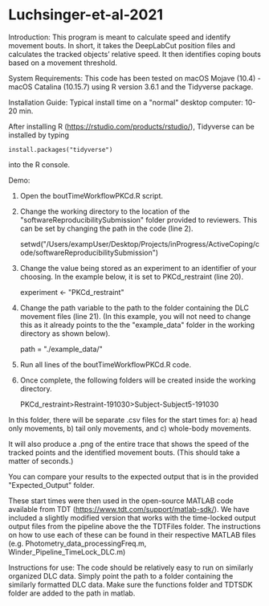# Luchsinger-et-al-2021
Introduction:
This program is meant to calculate speed and identify movement bouts.
In short, it takes the DeepLabCut position files and calculates the tracked objects’ relative speed. It then identifies coping bouts based on a movement threshold.

System Requirements:
This code has been tested on macOS Mojave (10.4) - macOS Catalina (10.15.7) using R version 3.6.1 and the Tidyverse package.


Installation Guide:
Typical install time on a "normal" desktop computer: 10-20 min.

After installing R (https://rstudio.com/products/rstudio/), Tidyverse can be installed by typing

	install.packages("tidyverse")

into the R console.

Demo:
1) Open the boutTimeWorkflowPKCd.R script.

2) Change the working directory to the location of the "softwareReproducibilitySubmission" folder provided to reviewers. This can be set by changing the path in the code (line 2). 

	setwd("/Users/exampUser/Desktop/Projects/inProgress/ActiveCoping/code/softwareReproducibilitySubmission") 

3) Change the value being stored as an experiment to an identifier of your choosing. In the example below, it is set to PKCd_restraint (line 20).

	experiment <- "PKCd_restraint"

4) Change the path variable to the path to the folder containing the DLC movement files (line 21). (In this example, you will not need to change this as it already points to the the "example_data" folder in the working directory as shown below).
	
	path = "./example_data/"

5) Run all lines of the boutTimeWorkflowPKCd.R code.

6) Once complete, the following folders will be created inside the working directory.

	PKCd_restraint>Restraint-191030>Subject-Subject5-191030

In this folder, there will be separate .csv files for the start times for:
	a) head only movements,
	b) tail only movements, and
	c) whole-body movements.

It will also produce a .png of the entire trace that shows the speed of the tracked points and the identified movement bouts.
(This should take a matter of seconds.)

You can compare your results to the expected output that is in the provided "Expected_Output" folder. 

These start times were then used in the open-source MATLAB code available from TDT (https://www.tdt.com/support/matlab-sdk/). We have included a slightly modified version that works with the time-locked output output files from the pipeline above the the TDTFiles folder. The instructions on how to use each of these can be found in their respective MATLAB files (e.g. Photometry_data_processingFreq.m, Winder_Pipeline_TimeLock_DLC.m) 



Instructions for use:
The code should be relatively easy to run on similarly organized DLC data. Simply point the path to a folder containing the similarly formatted DLC data. Make sure the functions folder and TDTSDK folder are added to the path in matlab.



